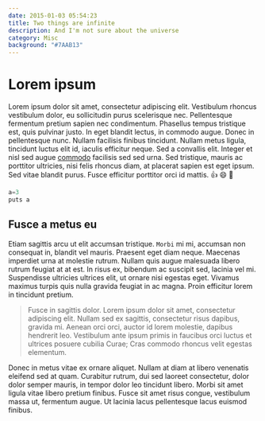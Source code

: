 ```yaml
---
date: 2015-01-03 05:54:23
title: Two things are infinite
description: And I'm not sure about the universe
category: Misc
background: "#7AAB13"
---
```


# Lorem ipsum

Lorem ipsum dolor sit amet, consectetur adipiscing elit. Vestibulum rhoncus vestibulum dolor, eu sollicitudin purus scelerisque nec. Pellentesque fermentum pretium sapien nec condimentum. Phasellus tempus tristique est, quis pulvinar justo. In eget blandit lectus, in commodo augue. Donec in pellentesque nunc. Nullam facilisis finibus tincidunt. Nullam metus ligula, tincidunt luctus elit id, iaculis efficitur neque. Sed a convallis elit. Integer et nisl sed augue [commodo](http://google.com) facilisis sed sed urna. Sed tristique, mauris ac porttitor ultricies, nisi felis rhoncus diam, at placerat sapien est eget ipsum. Sed vitae blandit purus. Fusce efficitur porttitor orci id mattis. :thumbsup: :smile: :sparkler:

```javascript
a=3
puts a
```

## Fusce a metus eu

Etiam sagittis arcu ut elit accumsan tristique. `Morbi` mi mi, accumsan non consequat in, blandit vel mauris. Praesent eget diam neque. Maecenas imperdiet urna at molestie rutrum. Nullam quis augue malesuada libero rutrum feugiat at at est. In risus ex, bibendum ac suscipit sed, lacinia vel mi. Suspendisse ultricies ultrices elit, ut ornare nisi egestas eget. Vivamus maximus turpis quis nulla gravida feugiat in ac magna. Proin efficitur lorem in tincidunt pretium.

> Fusce in sagittis dolor. Lorem ipsum dolor sit amet, consectetur adipiscing elit. Nullam sed ex sagittis, consectetur risus dapibus, gravida mi. Aenean orci orci, auctor id lorem molestie, dapibus hendrerit leo. Vestibulum ante ipsum primis in faucibus orci luctus et ultrices posuere cubilia Curae; Cras commodo rhoncus velit egestas elementum.

Donec in metus vitae ex ornare aliquet. Nullam at diam at libero venenatis eleifend sed at quam. Curabitur rutrum, dui sed laoreet consectetur, dolor dolor semper mauris, in tempor dolor leo tincidunt libero. Morbi sit amet ligula vitae libero pretium finibus. Fusce sit amet risus congue, vestibulum massa ut, fermentum augue. Ut lacinia lacus pellentesque lacus euismod finibus.
